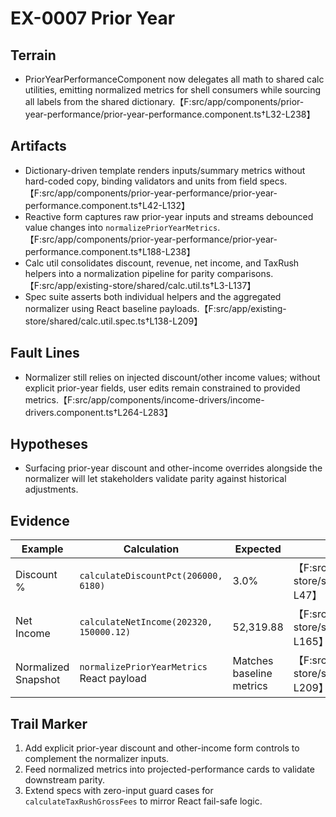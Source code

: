 # EX-0007 Prior Year

## Terrain
- PriorYearPerformanceComponent now delegates all math to shared calc utilities, emitting normalized metrics for shell consumers while sourcing all labels from the shared dictionary.【F:src/app/components/prior-year-performance/prior-year-performance.component.ts†L32-L238】

## Artifacts
- Dictionary-driven template renders inputs/summary metrics without hard-coded copy, binding validators and units from field specs.【F:src/app/components/prior-year-performance/prior-year-performance.component.ts†L42-L132】
- Reactive form captures raw prior-year inputs and streams debounced value changes into `normalizePriorYearMetrics`.【F:src/app/components/prior-year-performance/prior-year-performance.component.ts†L188-L238】
- Calc util consolidates discount, revenue, net income, and TaxRush helpers into a normalization pipeline for parity comparisons.【F:src/app/existing-store/shared/calc.util.ts†L3-L137】
- Spec suite asserts both individual helpers and the aggregated normalizer using React baseline payloads.【F:src/app/existing-store/shared/calc.util.spec.ts†L138-L209】

## Fault Lines
- Normalizer still relies on injected discount/other income values; without explicit prior-year fields, user edits remain constrained to provided metrics.【F:src/app/components/income-drivers/income-drivers.component.ts†L264-L283】

## Hypotheses
- Surfacing prior-year discount and other-income overrides alongside the normalizer will let stakeholders validate parity against historical adjustments.

## Evidence
| Example | Calculation | Expected | Source |
|---------|-------------|----------|--------|
| Discount % | `calculateDiscountPct(206000, 6180)` | 3.0% | 【F:src/app/existing-store/shared/calc.util.spec.ts†L40-L47】 |
| Net Income | `calculateNetIncome(202320, 150000.12)` | 52,319.88 | 【F:src/app/existing-store/shared/calc.util.spec.ts†L158-L165】 |
| Normalized Snapshot | `normalizePriorYearMetrics` React payload | Matches baseline metrics | 【F:src/app/existing-store/shared/calc.util.spec.ts†L168-L209】 |

## Trail Marker
1. Add explicit prior-year discount and other-income form controls to complement the normalizer inputs.
2. Feed normalized metrics into projected-performance cards to validate downstream parity.
3. Extend specs with zero-input guard cases for `calculateTaxRushGrossFees` to mirror React fail-safe logic.
